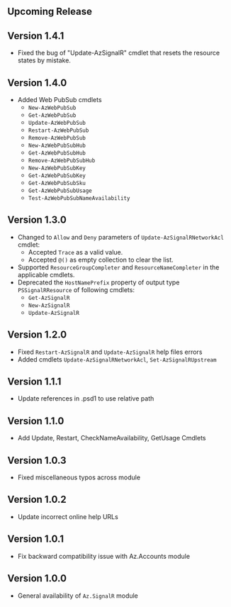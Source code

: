 <!--
    Please leave this section at the top of the change log.

    Changes for the upcoming release should go under the section titled "Upcoming Release", and should adhere to the following format:

    ## Upcoming Release
    * Overview of change #1
        - Additional information about change #1
    * Overview of change #2
        - Additional information about change #2
        - Additional information about change #2
    * Overview of change #3
    * Overview of change #4
        - Additional information about change #4

    ## YYYY.MM.DD - Version X.Y.Z (Previous Release)
    * Overview of change #1
        - Additional information about change #1
-->
## Upcoming Release

## Version 1.4.1
* Fixed the bug of "Update-AzSignalR" cmdlet that resets the resource states by mistake.

## Version 1.4.0
* Added Web PubSub cmdlets
  - `New-AzWebPubSub`
  - `Get-AzWebPubSub`
  - `Update-AzWebPubSub`
  - `Restart-AzWebPubSub`
  - `Remove-AzWebPubSub`
  - `New-AzWebPubSubHub`
  - `Get-AzWebPubSubHub`
  - `Remove-AzWebPubSubHub`
  - `New-AzWebPubSubKey`
  - `Get-AzWebPubSubKey`
  - `Get-AzWebPubSubSku`
  - `Get-AzWebPubSubUsage`
  - `Test-AzWebPubSubNameAvailability`

## Version 1.3.0
* Changed to `Allow` and `Deny` parameters of `Update-AzSignalRNetworkAcl` cmdlet:
    - Accepted `Trace` as a valid value.
    - Accepted `@()` as empty collection to clear the list.
* Supported `ResourceGroupCompleter` and `ResourceNameCompleter` in the applicable cmdlets.
* Deprecated the `HostNamePrefix` property of output type `PSSignalRResource` of following cmdlets:
    - `Get-AzSignalR`
    - `New-AzSignalR`
    - `Update-AzSignalR`

## Version 1.2.0
* Fixed `Restart-AzSignalR` and `Update-AzSignalR` help files errors
* Added cmdlets `Update-AzSignalRNetworkAcl`, `Set-AzSignalRUpstream`

## Version 1.1.1
* Update references in .psd1 to use relative path

## Version 1.1.0
* Add Update, Restart, CheckNameAvailability, GetUsage Cmdlets

## Version 1.0.3
* Fixed miscellaneous typos across module

## Version 1.0.2
* Update incorrect online help URLs

## Version 1.0.1
* Fix backward compatibility issue with Az.Accounts module

## Version 1.0.0
* General availability of `Az.SignalR` module
